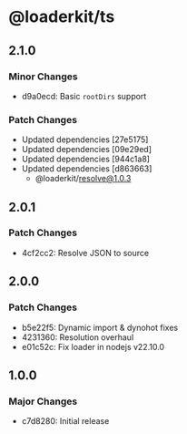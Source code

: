 # @loaderkit/ts

## 2.1.0

### Minor Changes

- d9a0ecd: Basic `rootDirs` support

### Patch Changes

- Updated dependencies [27e5175]
- Updated dependencies [09e29ed]
- Updated dependencies [944c1a8]
- Updated dependencies [d863663]
  - @loaderkit/resolve@1.0.3

## 2.0.1

### Patch Changes

- 4cf2cc2: Resolve JSON to source

## 2.0.0

### Patch Changes

- b5e22f5: Dynamic import & dynohot fixes
- 4231360: Resolution overhaul
- e01c52c: Fix loader in nodejs v22.10.0

## 1.0.0

### Major Changes

- c7d8280: Initial release
